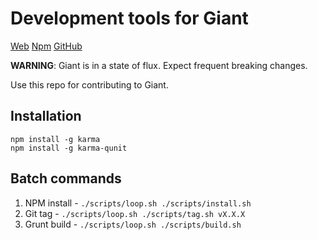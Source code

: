 Development tools for Giant
===========================

[Web](http://giantjs.org) [Npm](https://www.npmjs.com/~giantjs) [GitHub](https://github.com/giantjs)

**WARNING**: Giant is in a state of flux. Expect frequent breaking changes.

Use this repo for contributing to Giant.

Installation
------------

    npm install -g karma
    npm install -g karma-qunit

Batch commands
--------------

1. NPM install - `./scripts/loop.sh ./scripts/install.sh`
2. Git tag - `./scripts/loop.sh ./scripts/tag.sh vX.X.X`
3. Grunt build - `./scripts/loop.sh ./scripts/build.sh`
